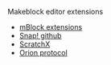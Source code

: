 Makeblock editor extensions

* [mBlock extensions](https://makeblockshop.eu/blogs/known-issues/create-extensions-for-mblock)
* [Snap! github](https://github.com/jmoenig/Snap--Build-Your-Own-Blocks)
* [ScratchX](https://github.com/LLK/scratchx/wiki)
* [Orion protocol](http://learn.makeblock.com/makeblock-orion-protocol/)
